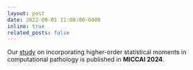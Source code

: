 ```yaml
---
layout: post
date: 2022-09-01 11:00:00-0400
inline: true
related_posts: false
---
```



Our [study](https://link.springer.com/epdf/10.1007/978-3-031-16434-7_38?sharing_token=ORj9tAQxO8O15dUknvih8Pe4RwlQNchNByi7wbcMAY65ihs9nniAio6Ipr1n2XHvFnBaSt5gdbYmk0pQGaKOuf3nsH3IH0AxzIGIUZMt5YhpUsrYiu1qpBq0FkdNaeZexF9ap8MMQqMC7yXxYW4slb_yafmDJ9I4Q6cIeYJciUM%3D) on incorporating higher-order statistical moments in computational pathology is published in **MICCAI 2024**.
